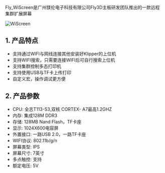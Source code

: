 Fly_WiScreen是广州镁伦电子科技有限公司Fly3D主板研发团队推出的一款远程集群扩展屏幕

![WiScreen](../../images/boards/fly_WiScreen/WiScreen.JPG)

## **1. 产品特点**

* 支持通过WIFI与网线连接其他安装好Klipper的上位机
* 支持WIFI搜索，只需要连接WIFI后可自行搜索上位机
* 支持集群控制多态打印机
* 支持使用USB与TF卡上传打印
* 自定义宏，操作调试更方便



## **2. 产品参数**

* CPU: 全志T113-S3,双核 CORTEX- A7最高1.2GHZ
* 内存: 集成128M DDR3
* 存储: 128MB Nand Flash，TF卡座
* 显示: 1024X600电容屏
* 外置接口:  一路USB 2.0，一路TF卡座
* WIFI协议: 802.11b/g/n
* 屏幕类型: IPS
* 屏幕尺寸: 7英寸
* 多点触控: 支持
* 额定电压: 5V
